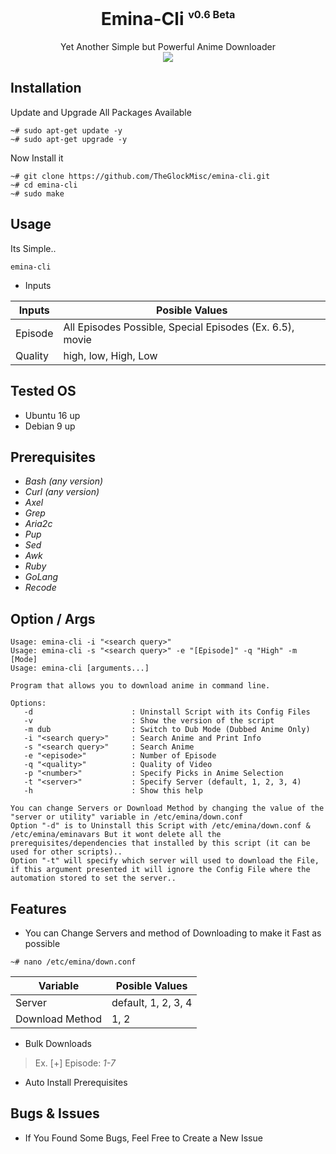 <div align="center">
<h1>Emina-Cli <sup><sub><sup>v0.6 Beta</sup></sub></sup></h1>
Yet Another Simple but Powerful Anime Downloader
<br>
<img src="https://user-images.githubusercontent.com/93582751/144230269-6d4aaceb-ca92-49f0-ae84-165c8800b3e8.gif" />
</div>

## Installation
Update and Upgrade All Packages Available
```
~# sudo apt-get update -y
~# sudo apt-get upgrade -y
```
Now Install it
```
~# git clone https://github.com/TheGlockMisc/emina-cli.git
~# cd emina-cli
~# sudo make
```
## Usage
Its Simple..
```
emina-cli
```
+ Inputs
<div align="center">

| Inputs | Posible Values |
| ------------- | ---------- |
| Episode | All Episodes Possible, Special Episodes (Ex. 6.5), movie |
| Quality | high, low, High, Low |
</div>

## Tested OS
+ Ubuntu 16 up
+ Debian 9 up
## Prerequisites 
+ *Bash (any version)*<br>
+ *Curl (any version)*<br>
+ *Axel*
+ *Grep*
+ *Aria2c*
+ *Pup*
+ *Sed*
+ *Awk*
+ *Ruby*
+ *GoLang*
+ *Recode*
## Option / Args
```
Usage: emina-cli -i "<search query>"
Usage: emina-cli -s "<search query>" -e "[Episode]" -q "High" -m [Mode]
Usage: emina-cli [arguments...]

Program that allows you to download anime in command line.

Options:
   -d                      : Uninstall Script with its Config Files
   -v                      : Show the version of the script
   -m dub                  : Switch to Dub Mode (Dubbed Anime Only)
   -i "<search query>"     : Search Anime and Print Info
   -s "<search query>"     : Search Anime
   -e "<episode>"          : Number of Episode
   -q "<quality>"          : Quality of Video
   -p "<number>"           : Specify Picks in Anime Selection
   -t "<server>"           : Specify Server (default, 1, 2, 3, 4)
   -h                      : Show this help

You can change Servers or Download Method by changing the value of the "server or utility" variable in /etc/emina/down.conf
Option "-d" is to Uninstall this Script with /etc/emina/down.conf & /etc/emina/eminavars But it wont delete all the prerequisites/dependencies that installed by this script (it can be used for other scripts)..
Option "-t" will specify which server will used to download the File, if this argument presented it will ignore the Config File where the automation stored to set the server..
```
## Features
+ You can Change Servers and method of Downloading to make it Fast as possible
```
~# nano /etc/emina/down.conf
```
<div align="center">

| Variable | Posible Values |
| ------------- | ---------- |
| Server | default, 1, 2, 3, 4 |
| Download Method | 1, 2 |
</div>

+ Bulk Downloads<br>
> Ex. [+] Episode: *1-7*<br>
+ Auto Install Prerequisites

## Bugs & Issues
+ If You Found Some Bugs, Feel Free to Create a New Issue
